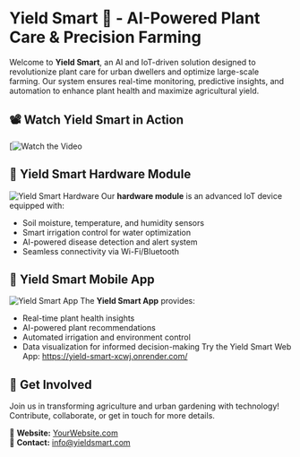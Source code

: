 # Yield Smart 🌱 - AI-Powered Plant Care & Precision Farming

Welcome to **Yield Smart**, an AI and IoT-driven solution designed to revolutionize plant care for urban dwellers and optimize large-scale farming. Our system ensures real-time monitoring, predictive insights, and automation to enhance plant health and maximize agricultural yield.

## 📽️ Watch Yield Smart in Action
[![Watch the Video]([https://ibb.co/G4VdSvF7](https://www.youtube.com/watch?v=eD2FErGhSq8))

## 🌟 Yield Smart Hardware Module
![Yield Smart Hardware](path/to/hardware-image.jpg)
Our **hardware module** is an advanced IoT device equipped with:
- Soil moisture, temperature, and humidity sensors
- Smart irrigation control for water optimization
- AI-powered disease detection and alert system
- Seamless connectivity via Wi-Fi/Bluetooth

## 📱 Yield Smart Mobile App
![Yield Smart App](path/to/app-image.jpg)
The **Yield Smart App** provides:
- Real-time plant health insights
- AI-powered plant recommendations
- Automated irrigation and environment control
- Data visualization for informed decision-making
Try the Yield Smart Web App: https://yield-smart-xcwj.onrender.com/

## 🚀 Get Involved
Join us in transforming agriculture and urban gardening with technology! Contribute, collaborate, or get in touch for more details.

🔗 **Website:** [YourWebsite.com](#)  
📧 **Contact:** info@yieldsmart.com

